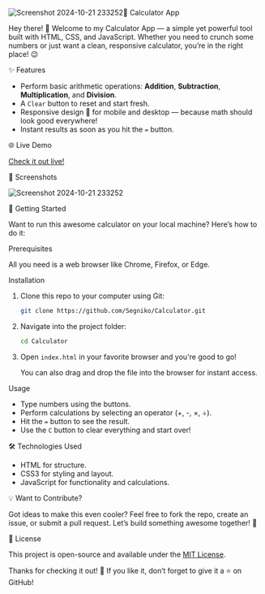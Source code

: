 ![Screenshot 2024-10-21 233252](https://github.com/user-attachments/assets/77167d9f-a281-4ecc-b7b2-e40c317ee502)🔢 Calculator App

Hey there! 👋 Welcome to my Calculator App — a simple yet powerful tool built with HTML, CSS, and JavaScript. Whether you need to crunch some numbers or just want a clean, responsive calculator, you’re in the right place! 😉

✨ Features

- Perform basic arithmetic operations: **Addition**, **Subtraction**, **Multiplication**, and **Division**.
- A `Clear` button to reset and start fresh.
- Responsive design 📱 for mobile and desktop — because math should look good everywhere!
- Instant results as soon as you hit the `=` button.

🌐 Live Demo

[Check it out live!](https://segniko.github.io/Calculator/)

📸 Screenshots

![Screenshot 2024-10-21 233252](https://github.com/user-attachments/assets/0e6700ea-a4f8-40c3-9906-36cf2352d1d6)

🚀 Getting Started

Want to run this awesome calculator on your local machine? Here’s how to do it:

Prerequisites

All you need is a web browser like Chrome, Firefox, or Edge.

Installation

1. Clone this repo to your computer using Git:

   ```bash
   git clone https://github.com/Segniko/Calculator.git
   ```

2. Navigate into the project folder:

   ```bash
   cd Calculator
   ```

3. Open `index.html` in your favorite browser and you're good to go!

   You can also drag and drop the file into the browser for instant access.

Usage

- Type numbers using the buttons.
- Perform calculations by selecting an operator (+, -, ×, ÷).
- Hit the `=` button to see the result.
- Use the `C` button to clear everything and start over!

🛠 Technologies Used

- HTML for structure.
- CSS3 for styling and layout.
- JavaScript for functionality and calculations.

💡 Want to Contribute?

Got ideas to make this even cooler? Feel free to fork the repo, create an issue, or submit a pull request. Let’s build something awesome together! 🚀

📄 License

This project is open-source and available under the [MIT License](LICENSE).

Thanks for checking it out! 🙌 If you like it, don’t forget to give it a ⭐ on GitHub!

